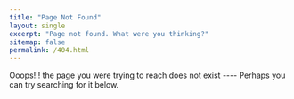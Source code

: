 ```yaml
---
title: "Page Not Found"
layout: single
excerpt: "Page not found. What were you thinking?"
sitemap: false
permalink: /404.html
---
```


Ooops!!! 
the page you were trying to reach does not exist ---- Perhaps you can try searching for it below.


<script type="text/javascript">
  var GOOG_FIXURL_LANG = 'en';
  var GOOG_FIXURL_SITE = '{{ site.url }}'
</script>
<script type="text/javascript"
  src="//linkhelp.clients.google.com/tbproxy/lh/wm/fixurl.js">
</script>
